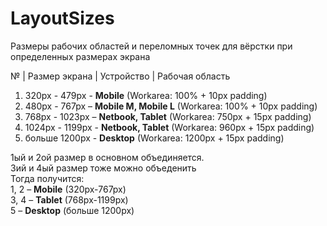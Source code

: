 # LayoutSizes
Размеры рабочих областей и переломных точек для вёрстки при определенных размерах экрана

№ | Размер экрана | Устройство | Рабочая область

1. 320px - 479px - <b>Mobile</b> (Workarea: 100% + 10px padding)
2. 480px - 767px – <b>Mobile M, Mobile L</b> (Workarea: 100% + 10px padding)
3. 768px - 1023px – <b>Netbook, Tablet</b> (Workarea: 750px + 15px padding)
4. 1024px - 1199px - <b>Netbook, Tablet</b> (Workarea: 960px + 15px padding)
5. больше 1200px - <b>Desktop</b> (Workarea: 1200px + 15px padding)
 
 
 1ый и 2ой размер в основном объединяется.<br>
 3ий и 4ый размер тоже можно объеденить<br>
 Тогда получится:<br>
 1, 2 – <b>Mobile</b> (320px-767px)<br>
 3, 4 – <b>Tablet</b> (768px-1199px)<br>
 5 – <b>Desktop</b> (больше 1200px)<br>
 
 
